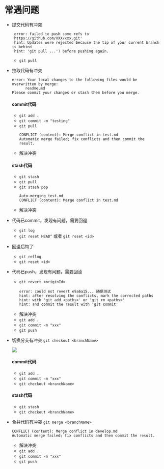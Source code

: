 # 常遇问题
+ 提交代码有冲突
  ```
   error: failed to push some refs to 'https://github.com/XXX/xxx.git'
   hint: Updates were rejected because the tip of your current branch is behind
   hint: 'git pull ...') before pushing again.
  ```
  - `git pull`

+ 拉取代码有冲突
  ```
  error: Your local changes to the following files would be overwritten by merge:
        readme.md
  Please commit your changes or stash them before you merge.
  ```
  #### commit代码
  - `git add .`
  - `git commit -m "testing"`
  - `git pull`
    ```
    CONFLICT (content): Merge conflict in test.md
    Automatic merge failed; fix conflicts and then commit the result.
    ```
  - 解决冲突
    
  #### stash代码
  - `git stash`
  - `git pull`
  - `git stash pop`
    ```
    Auto-merging test.md
    CONFLICT (content): Merge conflict in test.md
    ```
  - 解决冲突
    
+ 代码已commit，发现有问题，需要回退
  - `git log`
  - `git reset HEAD^` 或者 `git reset <id>`

+ 回退后悔了
  - `git reflog`
  - `git reset <id>`

+ 代码已push，发现有问题，需要回滚
  - `git revert <originId>`
    ```
    error: could not revert e9a6a15... 随便测试
    hint: after resolving the conflicts, mark the corrected paths
    hint: with 'git add <paths>' or 'git rm <paths>'
    hint: and commit the result with 'git commit'
    ```
  - 解决冲突
  - `git add .`
  - `git commit -m "xxx"`
  - `git push`

+ 切换分支有冲突 `git checkout <branchName>` 

  ![](images/checkout-branch.jpg)

  #### commit代码
  - `git add .`
  - `git commit -m "xxx"`
  - `git checkout <branchName>`

  #### stash代码
  - `git stash`
  - `git checkout <branchName>`

+ 合并代码有冲突 `git merge <branchName>`
  ```
  CONFLICT (content): Merge conflict in develop.md
  Automatic merge failed; fix conflicts and then commit the result.
  ```
  - 解决冲突
  - `git add .`
  - `git commit -m "xxx"`
  - `git push`
